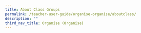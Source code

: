```yaml
---
title: About Class Groups
permalink: /teacher-user-guide/organise-organise/aboutclass/
description: ""
third_nav_title: Organise (Organise)
---
```

